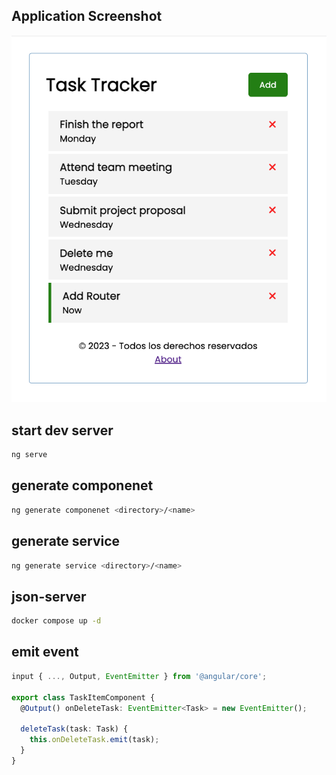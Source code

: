 ## Application Screenshot
![Tasks Screenshot](./tasks-img.png)

## start dev server
```bash
ng serve
```

## generate componenet
```bash
ng generate componenet <directory>/<name>
```

## generate service
```bash
ng generate service <directory>/<name>
```

## json-server
```bash
docker compose up -d
```


## emit event
```typescript
input { ..., Output, EventEmitter } from '@angular/core';

export class TaskItemComponent {
  @Output() onDeleteTask: EventEmitter<Task> = new EventEmitter();

  deleteTask(task: Task) {
    this.onDeleteTask.emit(task);
  }
}
```


